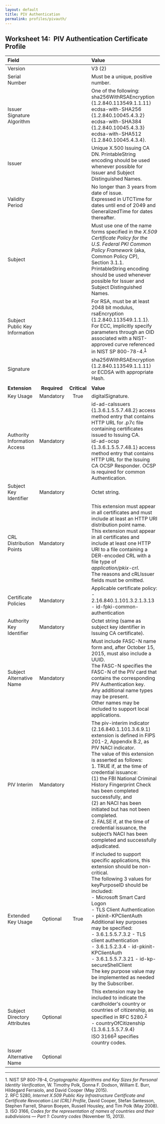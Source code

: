 ```yaml
---
layout: default
title: PIV Authentication
permalink: profiles/pivauth/
---
```


## Worksheet 14:&nbsp;&nbsp;PIV Authentication Certificate Profile

| **Field** |       |       | **Value**                             |
| :-------- | :---: | :---: | :-------------------------------     |
| Version   |       |       | V3 (2)                                 |
| Serial Number   |       |       | Must be a unique, positive number. |
| Issuer Signature Algorithm   |       |       |  One of the following: <br>sha256WithRSAEncryption {1.2.840.113549.1.1.11} <br>ecdsa-with-SHA256 {1.2.840.10045.4.3.2} <br>ecdsa-with-SHA384 {1.2.840.10045.4.3.3} <br>ecdsa-with-SHA512 {1.2.840.10045.4.3.4}. | 
| Issuer   |       |       |  Unique X.500 Issuing CA DN. PrintableString encoding should be used whenever possible for Issuer and Subject Distinguished Names. |
| Validity Period   |       |       |  No longer than 3 years from date of issue.<BR>Expressed in UTCTime for dates until end of 2049 and GeneralizedTime for dates thereafter.  | 
| Subject   |       |       |   Must use one of the name forms specified in the _X.509 Certificate Policy for the U.S. Federal PKI Common Policy Framework_ (aka, Common Policy CP), Section 3.1.1. PrintableString encoding should be used whenever possible for Issuer and Subject Distinguished Names.   |
| Subject Public Key Information   |       |       |   For RSA, must be at least 2048 bit modulus, rsaEncryption {1.2.840.113549.1.1.1}.<br>For ECC, implicitly specify parameters through an OID associated with a NIST-approved curve referenced in NIST SP 800-78-4.<sup>[1](#1)</sup>   |
| Signature   |       |       |   sha256WithRSAEncryption {1.2.840.113549.1.1.11}<br>or ECDSA with appropriate Hash.   |
|               |                 |              |                                       |
| **Extension** |  **Required**   | **Critical** | **Value**                             |
| Key Usage  | Mandatory | True |  digitalSignature.  |
| Authority Information Access   | Mandatory  |  | id-ad-caIssuers {1.3.6.1.5.5.7.48.2} access method entry that contains HTTP URL for .p7c file containing certificates issued to Issuing CA.<br>id-ad-ocsp {1.3.6.1.5.5.7.48.1} access method entry that contains HTTP URL for the Issuing CA OCSP Responder. OCSP is required for common Authentication.  | 
| Subject Key Identifier   | Mandatory |  | Octet string.  |
| CRL Distribution Points   | Mandatory |   |  This extension must appear in all certificates and must include at least an HTTP URI distribution point name.<br>This extension must appear in all certificates and include at least one HTTP URI to a file containing a DER-encoded CRL with a file type of _application/pkix-crl_.<br>The reasons and cRLIssuer fields must be omitted.<!--Redundancy issue.--> | 
| Certificate Policies   | Mandatory  |  | Applicable certificate policy:<br>- 2.16.840.1.101.3.2.1.3.13 - id-fpki-common-authentication |
| Authority Key Identifier   | Mandatory  |  | Octet string (same as subject key identifier in Issuing CA certificate). |
| Subject Alternative Name   | Mandatory  |  | Must include FASC-N name form and, after October 15, 2015, must also include a UUID.<br>The FASC-N specifies the FASC-N of the PIV card that contains the corresponding PIV Authentication key.<br>Any additional name types may be present.<br>Other names may be included to support local applications.  |
| PIV Interim   | Mandatory  |  | The piv-interim indicator (2.16.840.1.101.3.6.9.1) extension is defined in FIPS 201-2, Appendix B.2, as PIV NACI indicator.<br>The value of this extension is asserted as follows:<br>1. TRUE if, at the time of credential issuance:<br>(1) the FBI National Criminal History Fingerprint Check has been completed successfully, and<br>(2) an NACI has been initiated but has not been completed.<br>2. FALSE if, at the time of credential issuance, the subject’s NACI has been completed and successfully adjudicated.  |
| Extended Key Usage   | Optional  | True | If included to support specific applications, this extension should be non-critical.<br>The following 3 values for keyPurposeID should be included:<br>- Microsoft Smart Card Logon<br>- TLS Client Authentication<br>- pkinit-KPClientAuth<br>Additional key purposes may be specified:<br>- 3.6.1.5.5.7.3.2 - TLS client authentication<BR>- 3.6.1.5.2.3.4 - id-pkinit-KPClientAuth<br>- 3.6.1.5.5.7.3.21 - id-kp-secureShellClient<br>The key purpose value may be implemented as needed by the Subscriber.  | 
| Subject Directory Attributes   | Optional  |  | This extension may be included to indicate the cardholder's country or countries of citizenship, as specified in RFC 5280.<sup>[2](#2)</sup><br>- countryOfCitizenship {1.3.6.1.5.5.7.9.4}<br>ISO 3166<sup>[3](#3)</sup> specifies country codes. | 
| Issuer Alternative Name   | Optional  |  |   | 

------
<a name="1">1</a>. NIST SP 800-78-4, _Cryptographic Algorithms and Key Sizes for Personal Identity Verification_, W. Timothy Polk, Donna F. Dodson, William E. Burr, Hildegard Ferraiolo, and David Cooper (May 2015).<br>
<a name="2">2</a>. RFC 5280, _Internet X.509 Public Key Infrastructure Certificate and Certificate Revocation List (CRL) Profile_, David Cooper, Stefan Santesson, Stephen Farrell, Sharon Boeyen, Russell Housley, and Tim Polk (May 2008).<br>
<a name="3">3</a>. ISO 3166, _Codes for the representation of names of countries and their subdivisions — Part 1: Country codes_ (November 15, 2013). 

